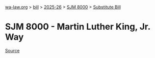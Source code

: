 [wa-law.org](/) > [bill](/bill/) > [2025-26](/bill/2025-26/) > [SJM 8000](/bill/2025-26/sjm/8000/) > [Substitute Bill](/bill/2025-26/sjm/8000/S/)

# SJM 8000 - Martin Luther King, Jr. Way

[Source](http://lawfilesext.leg.wa.gov/biennium/2025-26/Pdf/Bills/Senate%20Joint%20Memorials/8000-S-Martin%20Luther%20King,%20Jr.%20Way.pdf)

